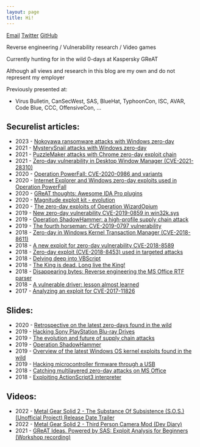 ```yaml
---
layout: page
title: Hi!
---
```


[Email](mailto:oct0xor@gmail.com) [Twitter](https://twitter.com/oct0xor) [GitHub](https://github.com/oct0xor)

Reverse engineering / Vulnerability research / Video games

Currently hunting for in the wild 0-days at Kaspersky GReAT

Although all views and research in this blog are my own and do not represent my employer

Previously presented at:
- Virus Bulletin, CanSecWest, SAS, BlueHat, TyphoonCon, ISC, AVAR, Code Blue, CCC, OffensiveCon, ...

## Securelist articles:
- 2023 - [Nokoyawa ransomware attacks with Windows zero-day](https://securelist.com/nokoyawa-ransomware-attacks-with-windows-zero-day/109483/)
- 2021 - [MysterySnail attacks with Windows zero-day](https://securelist.com/mysterysnail-attacks-with-windows-zero-day/104509/)
- 2021 - [PuzzleMaker attacks with Chrome zero-day exploit chain](https://securelist.com/puzzlemaker-chrome-zero-day-exploit-chain/102771/)
- 2021 - [Zero-day vulnerability in Desktop Window Manager (CVE-2021-28310)](https://securelist.com/zero-day-vulnerability-in-desktop-window-manager-cve-2021-28310-used-in-the-wild/101898/)
- 2020 - [Operation PowerFall: CVE-2020-0986 and variants](https://securelist.com/operation-powerfall-cve-2020-0986-and-variants/98329/)
- 2020 - [Internet Explorer and Windows zero-day exploits used in Operation PowerFall](https://securelist.com/ie-and-windows-zero-day-operation-powerfall/97976/)
- 2020 - [GReAT thoughts: Awesome IDA Pro plugins](https://securelist.com/great-ida-pro-plugins/97898/)
- 2020 - [Magnitude exploit kit - evolution](https://securelist.com/magnitude-exploit-kit-evolution/97436/)
- 2020 - [The zero-day exploits of Operation WizardOpium](https://securelist.com/the-zero-day-exploits-of-operation-wizardopium/97086/)
- 2019 - [New zero-day vulnerability CVE-2019-0859 in win32k.sys](https://securelist.com/new-win32k-zero-day-cve-2019-0859/90435/)
- 2019 - [Operation ShadowHammer: a high-profile supply chain attack](https://securelist.com/operation-shadowhammer-a-high-profile-supply-chain-attack/90380/)
- 2019 - [The fourth horseman: CVE-2019-0797 vulnerability](https://securelist.com/cve-2019-0797-zero-day-vulnerability/89885/)
- 2018 - [Zero-day in Windows Kernel Transaction Manager (CVE-2018-8611)](https://securelist.com/zero-day-in-windows-kernel-transaction-manager-cve-2018-8611/89253/)
- 2018 - [A new exploit for zero-day vulnerability CVE-2018-8589](https://securelist.com/a-new-exploit-for-zero-day-vulnerability-cve-2018-8589/88845/)
- 2018 - [Zero-day exploit (CVE-2018-8453) used in targeted attacks](https://securelist.com/cve-2018-8453-used-in-targeted-attacks/88151/)
- 2018 - [Delving deep into VBScript](https://securelist.com/delving-deep-into-vbscript-analysis-of-cve-2018-8174-exploitation/86333/)
- 2018 - [The King is dead. Long live the King!](https://securelist.com/root-cause-analysis-of-cve-2018-8174/85486/)
- 2018 - [Disappearing bytes: Reverse engineering the MS Office RTF parser](https://securelist.com/disappearing-bytes/84017/)
- 2018 - [A vulnerable driver: lesson almost learned](https://securelist.com/elevation-of-privileges-in-namco-driver/83707/)
- 2017 - [Analyzing an exploit for CVE-2017-11826](https://securelist.com/analyzing-an-exploit-for-%d1%81ve-2017-11826/82869/)

## Slides:
- 2020 - [Retrospective on the latest zero-days found in the wild](https://github.com/oct0xor/presentations/blob/master/2020-01-Retrospective%20on%20the%20latest%20zero-days%20found%20in%20the%20wild.pdf)
- 2019 - [Hacking Sony PlayStation Blu-ray Drives](https://github.com/oct0xor/presentations/blob/master/Hacking%20Sony%20PlayStation%20Blu-ray%20Drives.pdf)
- 2019 - [The evolution and future of supply chain attacks](https://github.com/oct0xor/presentations/blob/master/2019-04-The%20evolution%20and%20future%20of%20supply%20chain%20attacks.pdf)
- 2019 - [Operation ShadowHammer](https://github.com/oct0xor/presentations/blob/master/2019-03-Operation%20ShadowHammer.pdf)
- 2019 - [Overview of the latest Windows OS kernel exploits found in the wild](https://github.com/oct0xor/presentations/blob/master/2019-02-Overview%20of%20the%20latest%20Windows%20OS%20kernel%20exploits%20found%20in%20the%20wild.pdf)
- 2019 - [Hacking microcontroller firmware through a USB](https://github.com/oct0xor/presentations/blob/master/2019-01-Hacking%20Microcontroller%20Firmware%20through%20a%20USB.pdf)
- 2018 - [Catching multilayered zero-day attacks on MS Office](https://github.com/oct0xor/presentations/blob/master/2018-02-Catching%20multilayered%20zero-day%20attacks%20on%20MS%20Office.pdf)
- 2018 - [Exploiting ActionScript3 interpreter](https://github.com/oct0xor/presentations/blob/master/2018-01-Exploiting%20ActionScript3%20interpreter.pdf)

## Videos:
- 2022 - [Metal Gear Solid 2 - The Substance Of Subsistence (S.O.S.) (Unofficial Project) Release Date Trailer](https://www.youtube.com/watch?v=pPsGTdWGZLc)
- 2022 - [Metal Gear Solid 2 - Third Person Camera Mod (Dev Diary)](https://www.youtube.com/watch?v=AGGNfOq8u3o)
- 2021 - [GReAT Ideas. Powered by SAS: Exploit Analysis for Beginners (Workshop recording)](https://www.youtube.com/watch?v=m1bwW5_MSY4)
